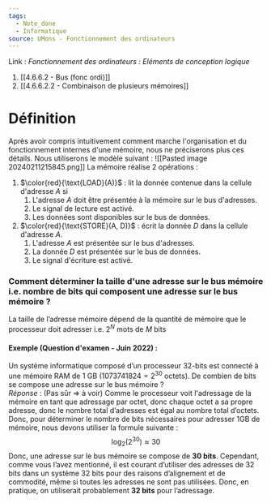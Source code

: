 ```yaml
---
tags:
  - Note_done
  - Informatique
source: UMons - Fonctionnement des ordinateurs
---
```


Link :
_Fonctionnement des ordinateurs : Eléments de conception logique_
1. [[4.6.6.2 - Bus (fonc ordi)]]
1. [[4.6.6.2.2 - Combinaison de plusieurs mémoires]]

# Définition
Après avoir compris intuitivement comment marche l'organisation et du fonctionnement internes d'une mémoire, nous ne préciserons plus ces détails. Nous utiliserons le modèle suivant : ![[Pasted image 20240211215845.png]]
La mémoire réalise 2 opérations :
1. $\color{red}{\text{LOAD}(A)}$ : lit la donnée contenue dans la cellule d'adresse $A$ si 
	1. L'adresse $A$ doit être présentée à la mémoire sur le bus d'adresses. 
	2. Le signal de lecture est activé. 
	3. Les données sont disponibles sur le bus de données.
2. $\color{red}{\text{STORE}(A, D)}$ : écrit la donnée $D$ dans la cellule d'adresse $A$.
	1. L'adresse $A$ est présentée sur le bus d'adresses.
	2. La donnée $D$ est présentée sur le bus de données.
	3. Le signal d'écriture est activé.


### Comment déterminer la taille d'une adresse sur le bus mémoire i.e. nombre de bits qui composent une adresse sur le bus mémoire ?
La taille de l’adresse mémoire dépend de la quantité de mémoire que le processeur doit adresser i.e. $2^{N}$ mots de $M$ bits

#### Exemple (Question d'examen - Juin 2022) : 
Un système informatique composé d’un processeur 32-bits est connecté à une mémoire RAM de 1 GB ($1073741824=2^{30}$ octets). De combien de bits se compose une adresse sur le bus mémoire ?
\
_Réponse_ : (Pas sûr $\Rightarrow$ à voir)
Comme le processeur voit l'adressage de la mémoire en tant que adressage par octet, donc chaque octet a sa propre adresse, donc le nombre total d’adresses est égal au nombre total d’octets.
\
Donc, pour déterminer le nombre de bits nécessaires pour adresser 1GB de mémoire, nous devons utiliser la formule suivante : $$\log_2​(2^{30})≈30$$
Donc, une adresse sur le bus mémoire se compose de **30 bits**. Cependant, comme vous l’avez mentionné, il est courant d’utiliser des adresses de 32 bits dans un système 32 bits pour des raisons d’alignement et de commodité, même si toutes les adresses ne sont pas utilisées. Donc, en pratique, on utiliserait probablement **32 bits** pour l’adressage.